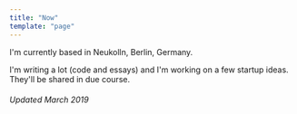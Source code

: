 ```yaml
---
title: "Now"
template: "page"
---
```

I'm currently based in Neukolln, Berlin, Germany.

I'm writing a lot (code and essays) and I'm working on a few startup
ideas. They'll be shared in due course.


###### Updated March 2019
